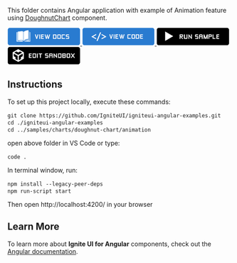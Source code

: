 <!-- NOTE: do not change this file because it's auto re-generated from template: -->
<!-- https://github.com/IgniteUI/igniteui-angular-examples/tree/vnext/samples/templates/ReadMe.md -->

This folder contains Angular application with example of Animation feature using [DoughnutChart](https://www.infragistics.com/products/ignite-ui-angular/angular/components/general-getting-started.html) component.


<html lang="en" xmlns="http://www.w3.org/1999/xhtml">
    <body>
        <a target="_blank" href="https://www.infragistics.com/products/ignite-ui-angular/angular/components/general-getting-started.html" rel="noopener noreferrer">
            <img height="40px" style="border-radius: 0rem" alt="View Docs" src="https://github.com/IgniteUI/igniteui-blazor-examples/raw/vnext/templates/sample/images/button-docs.png"/>
        </a>
        <a target="_blank" href="./src/app/app.component.html" rel="noopener noreferrer">
            <img height="40px" style="border-radius: 0rem; max-width: 100%;" alt="View Code" src="https://github.com/IgniteUI/igniteui-blazor-examples/raw/vnext/templates/sample/images/button-code.png"/>
        </a>
        <a target="_blank" href="https://infragistics.com/angular-demos-dv/samples/charts/doughnut-chart-animation" rel="noopener noreferrer">
            <img height="40px" style="border-radius: 0rem; max-width: 100%;" alt="Run Sample" src="https://github.com/IgniteUI/igniteui-blazor-examples/raw/vnext/templates/sample/images/button-run.png"/>
        </a>
        <a target="_blank" href="https://codesandbox.io/s/github/IgniteUI/igniteui-angular-examples/tree/master/samples/charts/doughnut-chart/animation?fontsize=14&hidenavigation=1&theme=dark&view=preview&file=/src/app.component.html" rel="noopener noreferrer">
            <img height="40px" style="border-radius: 0rem; max-width: 100%;" alt="Run Sample" src="https://github.com/IgniteUI/igniteui-blazor-examples/raw/vnext/templates/sample/images/button-sandbox.png"/>
        </a>
    </body>
</html>

## Instructions

To set up this project locally, execute these commands:

```
git clone https://github.com/IgniteUI/igniteui-angular-examples.git
cd ./igniteui-angular-examples
cd ../samples/charts/doughnut-chart/animation
```

open above folder in VS Code or type:
```
code .
```

In terminal window, run:
```
npm install --legacy-peer-deps
npm run-script start
```

Then open http://localhost:4200/ in your browser


## Learn More

To learn more about **Ignite UI for Angular** components, check out the [Angular documentation](https://www.infragistics.com/products/ignite-ui-angular/angular/components/general-getting-started.html).

